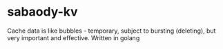 # sabaody-kv
Cache data is like bubbles - temporary, subject to bursting (deleting), but very important and effective. Written in golang
